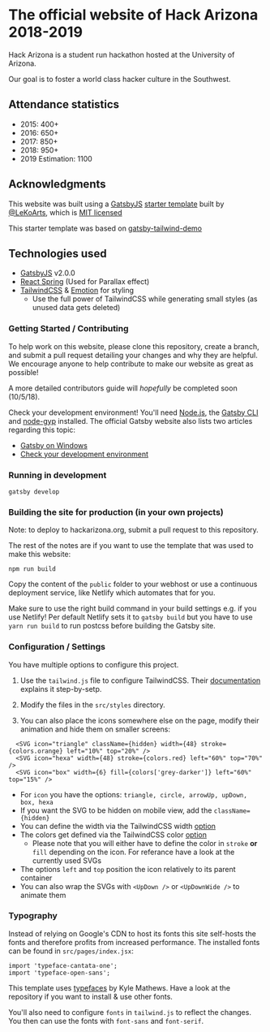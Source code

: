 # The official website of Hack Arizona 2018-2019

Hack Arizona is a student run hackathon hosted at the University of Arizona. 

Our goal is to foster a world class hacker culture in the Southwest.

## Attendance statistics

- 2015: 400+
- 2016: 650+
- 2017: 850+
- 2018: 950+
- 2019 Estimation: 1100

## Acknowledgments

This website was built using a [GatsbyJS](https://www.gatsbyjs.org/) [starter template](https://github.com/LeKoArts/gatsby-starter-portfolio-cara) built by [@LeKoArts](https://github.com/LeKoArts), which is [MIT licensed](https://github.com/LeKoArts/gatsby-starter-portfolio-cara/blob/master/LICENSE)

This starter template was based on [gatsby-tailwind-demo](https://github.com/jlengstorf/gatsby-tailwind-demo)

## Technologies used

- [GatsbyJS](https://www.gatsbyjs.org/) v2.0.0
- [React Spring](https://github.com/drcmda/react-spring) (Used for Parallax effect)
- [TailwindCSS](https://tailwindcss.com/) & [Emotion](https://emotion.sh/) for styling
    - Use the full power of TailwindCSS while generating small styles (as unused data gets deleted)

### Getting Started / Contributing

To help work on this website, please clone this repository, create a branch, and submit a pull request detailing your changes and why they are helpful. We encourage anyone to help contribute to make our website as great as possible! 

A more detailed contributors guide will *hopefully* be completed soon (10/5/18).

Check your development environment! You'll need [Node.js](https://nodejs.org/en/), the [Gatsby CLI](https://www.gatsbyjs.org/docs/) and [node-gyp](https://github.com/nodejs/node-gyp#installation) installed. The official Gatsby website also lists two articles regarding this topic:
- [Gatsby on Windows](https://www.gatsbyjs.org/docs/gatsby-on-windows/)
- [Check your development environment](https://www.gatsbyjs.org/tutorial/part-zero/)

### Running in development

```
gatsby develop
```

### Building the site for production (in your own projects)

Note: to deploy to hackarizona.org, submit a pull request to this repository. 

The rest of the notes are if you want to use the template that was used to make this website:

```
npm run build
```
Copy the content of the ``public`` folder to your webhost or use a continuous deployment service, like Netlify which automates that for you.

Make sure to use the right build command in your build settings e.g. if you use Netlify!
Per default Netlify sets it to `gatsby build` but you have to use `yarn run build` to run postcss before building the Gatsby site.

### Configuration / Settings

You have multiple options to configure this project.

1) Use the `tailwind.js` file to configure TailwindCSS. Their [documentation](https://tailwindcss.com/docs/configuration) explains it step-by-setp.

2) Modify the files in the `src/styles` directory.

3) You can also place the icons somewhere else on the page, modify their animation and hide them on smaller screens:

```JSX
  <SVG icon="triangle" className={hidden} width={48} stroke={colors.orange} left="10%" top="20%" />
  <SVG icon="hexa" width={48} stroke={colors.red} left="60%" top="70%" />
  <SVG icon="box" width={6} fill={colors['grey-darker']} left="60%" top="15%" />
```

- For `icon` you have the options: `triangle, circle, arrowUp, upDown, box, hexa`
- If you want the SVG to be hidden on mobile view, add the `className={hidden}`
- You can define the width via the TailwindCSS width [option](https://tailwindcss.com/docs/width)
- The colors get defined via the TailwindCSS color [option](https://tailwindcss.com/docs/colors)
    - Please note that you will either have to define the color in `stroke` **or** `fill` depending on the icon. For referance have a look at the currently used SVGs
- The options `left` and `top` position the icon relatively to its parent container
- You can also wrap the SVGs with `<UpDown />` or `<UpDownWide />` to animate them

### Typography

Instead of relying on Google's CDN to host its fonts this site self-hosts the fonts and therefore profits from increased performance. The installed fonts can be found in `src/pages/index.jsx`:

```JSX
import 'typeface-cantata-one';
import 'typeface-open-sans';
```

This template uses [typefaces](https://github.com/KyleAMathews/typefaces) by Kyle Mathews. Have a look at the repository if you want to install & use other fonts.

You'll also need to configure `fonts` in `tailwind.js` to reflect the changes. You then can use the fonts with `font-sans` and `font-serif`.